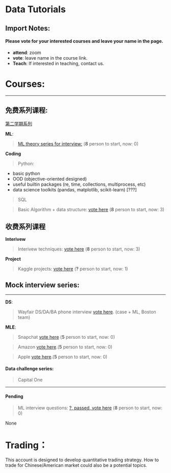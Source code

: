 # Data Tutorials

## Import Notes:
#### Please **vote** for your interested courses and leave your name in the page.

* **attend**: zoom
* **vote**: leave name in the course link.
* **Teach**: If interested in teaching, contact us.

# Courses: 
--------

## 免费系列课程:

[第二学期系列](https://github.com/Hexgram/tutorials/tree/master/2nd_semester)

**ML**:

> [ML theory series for interview:](https://github.com/Hexgram/tutorials/issues/1) (**8** person to start, now: 0)

**Coding**

>  Python: 
 - basic python 
 - OOD (objective-oriented designed)
 - useful builtin packages (re, time, collections, multiprocess, etc) 
 - data science toolkits (pandas, matplotlib, scikit-learn) [???]  

>  SQL

>  Basic Algorithm + data structure: [vote here](https://github.com/Hexgram/tutorials/issues/2) (**8** person to start, now: 3)

## 收费系列课程

**Interivew**

>  Interivew techniques: [vote here](https://github.com/Hexgram/tutorials/issues/3) (**8** person to start, now: 3)

**Project**

>  Kaggle projects: [vote here](https://github.com/Hexgram/tutorials/issues/8) (**?** person to start, now: 1)

## Mock interview series:
-----
**DS**:

>  Wayfair DS/DA/BA phone interview [vote here](). (case + ML, Boston team) 

**MLE**: 

> Snapchat [vote here]() (**5** person to start, now: 0)

>  Amazon [vote here](https://github.com/Hexgram/tutorials/issues/7).(**5** person to start, now: 0)

>  Apple [vote here](https://github.com/Hexgram/tutorials/issues/6).(**5** person to start, now: 0)



#### Data challenge series:
> Capital One

-----

#### Pending
>  ML interview questions: [?, passed, vote here](https://github.com/Hexgram/tutorials/issues/4) (**8** person to start, now: 0)


None


# Trading：

This account is designed to develop quantitative trading strategy. How to trade for Chinese/American market could also be a potential topics.

